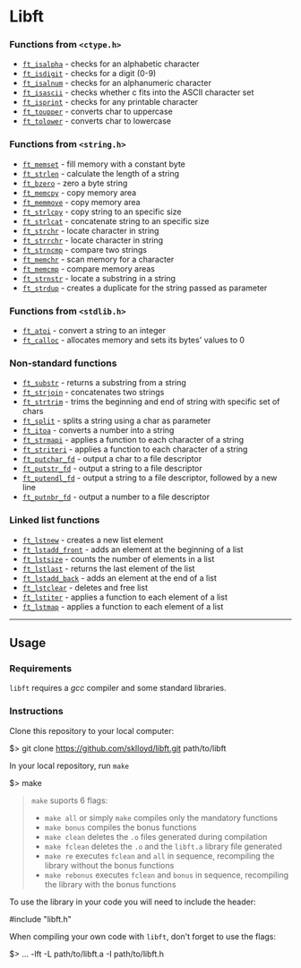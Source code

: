 # **Libft**

### Functions from `<ctype.h>`

-   [`ft_isalpha`](https://github.com/sklloyd/libft/blob/main/ft_isalpha.c) - checks for an alphabetic character
-   [`ft_isdigit`](https://github.com/sklloyd/libft/blob/main/ft_isdigit.c) - checks for a digit (0-9)
-   [`ft_isalnum`](https://github.com/sklloyd/libft/blob/main/ft_isalnum.c) - checks for an alphanumeric character
-   [`ft_isascii`](https://github.com/sklloyd/libft/blob/main/ft_isascii.c) - checks whether c fits into the ASCII character set
-   [`ft_isprint`](https://github.com/sklloyd/libft/blob/main/ft_isprint.c) - checks for any printable character
-   [`ft_toupper`](https://github.com/sklloyd/libft/blob/main/ft_toupper.c) - converts char to uppercase
-   [`ft_tolower`](https://github.com/sklloyd/libft/blob/main/ft_tolower.c) - converts char to lowercase

### Functions from `<string.h>`

-   [`ft_memset`](https://github.com/sklloyd/libft/blob/main/ft_memset.c) - fill memory with a constant byte
-   [`ft_strlen`](https://github.com/sklloyd/libft/blob/main/ft_strlen.c) - calculate the length of a string
-   [`ft_bzero`](https://github.com/sklloyd/libft/blob/main/ft_bzero.c) - zero a byte string
-   [`ft_memcpy`](https://github.com/sklloyd/libft/blob/main/ft_memcpy.c) - copy memory area
-   [`ft_memmove`](https://github.com/sklloyd/libft/blob/main/ft_memmove.c) - copy memory area
-   [`ft_strlcpy`](https://github.com/sklloyd/libft/blob/main/ft_strlcpy.c) - copy string to an specific size
-   [`ft_strlcat`](https://github.com/sklloyd/libft/blob/main/ft_strlcat.c) - concatenate string to an specific size
-   [`ft_strchr`](https://github.com/sklloyd/libft/blob/main/ft_strchr.c) - locate character in string
-   [`ft_strrchr`](https://github.com/sklloyd/libft/blob/main/ft_strrchr.c) - locate character in string
-   [`ft_strncmp`](https://github.com/sklloyd/libft/blob/main/ft_strncmp.c) - compare two strings
-   [`ft_memchr`](https://github.com/sklloyd/libft/blob/main/ft_memchr.c) - scan memory for a character
-   [`ft_memcmp`](https://github.com/sklloyd/libft/blob/main/ft_memcmp.c) - compare memory areas
-   [`ft_strnstr`](https://github.com/sklloyd/libft/blob/main/ft_strnstr.c) - locate a substring in a string
-   [`ft_strdup`](https://github.com/sklloyd/libft/blob/main/ft_strdup.c) - creates a duplicate for the string passed as parameter

### Functions from `<stdlib.h>`

-   [`ft_atoi`](https://github.com/sklloyd/libft/blob/main/ft_atoi.c) - convert a string to an integer
-   [`ft_calloc`](https://github.com/sklloyd/libft/blob/main/ft_calloc.c) - allocates memory and sets its bytes' values to 0

### Non-standard functions

-   [`ft_substr`](https://github.com/sklloyd/libft/blob/main/ft_substr.c) - returns a substring from a string
-   [`ft_strjoin`](https://github.com/sklloyd/libft/blob/main/ft_strjoin.c) - concatenates two strings
-   [`ft_strtrim`](https://github.com/sklloyd/libft/blob/main/ft_strtrim.c) - trims the beginning and end of string with specific set of chars
-   [`ft_split`](https://github.com/sklloyd/libft/blob/main/ft_split.c) - splits a string using a char as parameter
-   [`ft_itoa`](https://github.com/sklloyd/libft/blob/main/ft_itoa.c) - converts a number into a string
-   [`ft_strmapi`](https://github.com/sklloyd/libft/blob/main/ft_strmapi.c) - applies a function to each character of a string
-   [`ft_striteri`](https://github.com/sklloyd/libft/blob/main/ft_striteri.c) - applies a function to each character of a string
-   [`ft_putchar_fd`](https://github.com/sklloyd/libft/blob/main/ft_putchar_fd.c) - output a char to a file descriptor
-   [`ft_putstr_fd`](https://github.com/sklloyd/libft/blob/main/ft_putstr_fd.c) - output a string to a file descriptor
-   [`ft_putendl_fd`](https://github.com/sklloyd/libft/blob/main/ft_putendl_fd.c) - output a string to a file descriptor, followed by a new line
-   [`ft_putnbr_fd`](https://github.com/sklloyd/libft/blob/main/ft_putnbr_fd.c) - output a number to a file descriptor

### Linked list functions

-   [`ft_lstnew`](https://github.com/sklloyd/libft/blob/main/ft_lstnew.c) - creates a new list element
-   [`ft_lstadd_front`](https://github.com/sklloyd/libft/blob/main/ft_lstadd_front.c) - adds an element at the beginning of a list
-   [`ft_lstsize`](https://github.com/sklloyd/libft/blob/main/ft_lstsize.c) - counts the number of elements in a list
-   [`ft_lstlast`](https://github.com/sklloyd/libft/blob/main/ft_lstlast.c) - returns the last element of the list
-   [`ft_lstadd_back`](https://github.com/sklloyd/libft/blob/main/ft_lstadd_back.c) - adds an element at the end of a list
-   [`ft_lstclear`](https://github.com/sklloyd/libft/blob/main/ft_lstclear.c) - deletes and free list
-   [`ft_lstiter`](https://github.com/sklloyd/libft/blob/main/ft_lstiter.c) - applies a function to each element of a list
-   [`ft_lstmap`](https://github.com/sklloyd/libft/blob/main/ft_lstmap.c) - applies a function to each element of a list

----------

## Usage

### Requirements

`libft` requires a _gcc_ compiler and some standard libraries.

### Instructions

Clone this repository to your local computer:

$> git clone https://github.com/sklloyd/libft.git path/to/libft

In your local repository, run `make`

$> make 

> `make` suports 6 flags:
> 
> -   `make all` or simply `make` compiles only the mandatory functions
> -   `make bonus` compiles the bonus functions
> -   `make clean` deletes the `.o` files generated during compilation
> -   `make fclean` deletes the `.o` and the `libft.a` library file generated
> -   `make re` executes `fclean` and `all` in sequence, recompiling the library without the bonus functions
> -   `make rebonus` executes `fclean` and `bonus` in sequence, recompiling the library with the bonus functions

To use the library in your code you will need to include the header:

#include "libft.h" 

When compiling your own code with `libft`, don't forget to use the flags:

$> ... -lft -L path/to/libft.a -I path/to/libft.h

